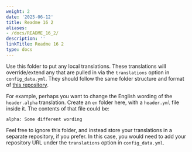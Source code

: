 ```yaml
---
weight: 2
date: '2025-06-12'
title: Readme 16 2
aliases:
- /docs/README_16_2/
description: ''
linkTitle: Readme 16 2
type: docs
---
```


Use this folder to put any local translations. These translations will override/extend any that are pulled in via the `translations` option in `config_data.yml`. They should follow the same folder structure and format of [this repository](https://github.com/open-sdg/sdg-translations).

For example, perhaps you want to change the English wording of the `header.alpha` translation. Create an `en` folder here, with a `header.yml` file inside it. The contents of that file could be:

```
alpha: Some different wording
```

Feel free to ignore this folder, and instead store your translations in a separate repository, if you prefer. In this case, you would need to add your repository URL under the `translations` option in `config_data.yml`.
